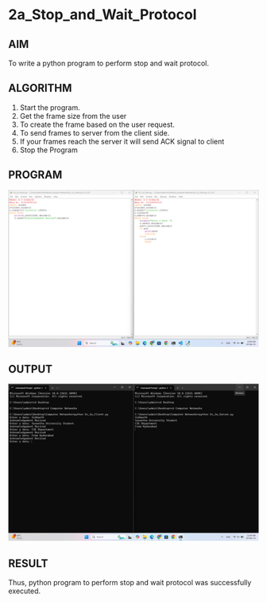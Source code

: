 # 2a_Stop_and_Wait_Protocol
## AIM 

To write a python program to perform stop and wait protocol.

## ALGORITHM

1. Start the program.
2. Get the frame size from the user
3. To create the frame based on the user request.
4. To send frames to server from the client side.
5. If your frames reach the server it will send ACK signal to client
6. Stop the Program
   
## PROGRAM

![image](https://github.com/Ashera2004/2a_Stop_and_Wait_Protocol/blob/main/Ex_2a_Python%20Code.png)


## OUTPUT

![image](https://github.com/Ashera2004/2a_Stop_and_Wait_Protocol/blob/main/Ex_2a_Command%20Prompt.png)


## RESULT

Thus, python program to perform stop and wait protocol was successfully executed.
